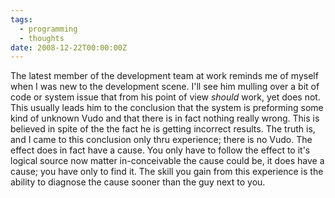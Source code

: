 ```yaml
---
tags:
  - programming
  - thoughts
date: 2008-12-22T00:00:00Z
---
```


The latest member of the development team at work reminds me of myself when I was new to the development scene. I'll see him mulling over a bit of code or system issue that from his point of view *should* work, yet does not. This usually leads him to the conclusion that the system is preforming some kind of unknown Vudo and that there is in fact nothing really wrong. This is believed in spite of the the fact he is getting incorrect results. The truth is, and I came to this conclusion only thru experience; there is no Vudo. The effect does in fact have a cause. You only have to follow the effect to it's logical source now matter in-conceivable the cause could be, it does have a cause; you have only to find it. The skill you gain from this experience is the ability to diagnose the cause sooner than the guy next to you.
